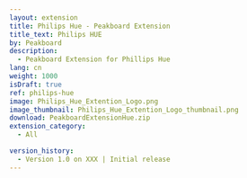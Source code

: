 ```yaml
---
layout: extension
title: Philips Hue - Peakboard Extension
title_text: Philips HUE
by: Peakboard
description: 
  - Peakboard Extension for Phillips Hue
lang: cn
weight: 1000
isDraft: true
ref: philips-hue
image: Philips_Hue_Extention_Logo.png
image_thumbnail: Philips_Hue_Extention_Logo_thumbnail.png
download: PeakboardExtensionHue.zip
extension_category:
  - All

version_history:
  - Version 1.0 on XXX | Initial release
---
```


